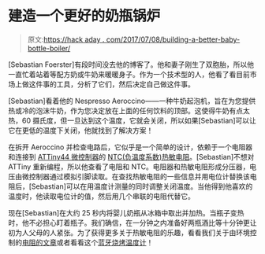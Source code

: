 # 建造一个更好的奶瓶锅炉

> 原文:[https://hack aday . com/2017/07/08/building-a-better-baby-bottle-boiler/](https://hackaday.com/2017/07/08/building-a-better-baby-bottle-boiler/)

[Sebastian Foerster]有段时间没去他的博客了。他和妻子刚生了双胞胎，所以他一直忙着站着等配方奶或牛奶来暖暖身子。作为一个技术型的人，他看了看目前市场上做这件事的工具，分析了它们，然后决定自己做这件事。

[Sebastian]看着他的 Nespresso Aeroccino——一种牛奶起泡机，旨在为您提供热或冷的泡沫牛奶，作为您决定放在上面的任何饮料的顶部。这使得牛奶有点太热，60 摄氏度，但一旦达到这个温度，它就会关闭，所以如果[Sebastian]可以让它在更低的温度下关闭，他就找到了解决方案！

在拆开 Aeroccino 并检查电路后，它似乎是一个简单的设计，依赖于一个电阻器和连接到 [ATTiny44 微控制器](http://www.microchip.com/wwwproducts/en/ATtiny44)的 [NTC(负温度系数)热敏电阻](https://en.wikipedia.org/wiki/Thermistor#NTC_.28Negative_temperature_coefficient.29)。[Sebastian]不想对 ATTiny 重新编程，所以他查看了电阻和 NTC。电阻器和热敏电阻形成分压器，电压由微控制器通过模拟引脚读取。在查找热敏电阻的一些信息并用电位计替换该电阻后，[Sebastian]可以在用温度计测量的同时调整关闭温度。当他得到他喜欢的温度时，他读取电位计的值，然后用几个串联的电阻代替它。

现在[Sebastian]在大约 25 秒内将婴儿奶瓶从冰箱中取出并加热。当瓶子变热时，他不必担心盯着瓶子。我们确信，在一分钟之内准备好两瓶酒比等十分钟更让初为人父母的人紧张。为了获得更多关于热敏电阻的乐趣，看看我们关于由环境控制的[电阻的文章](https://hackaday.com/2016/09/27/variable-resistors-controlled-by-the-environment)或者看看这个[蓝牙烧烤温度计](https://hackaday.com/2015/10/21/bluetooth-thermometer-minds-your-meats/)！